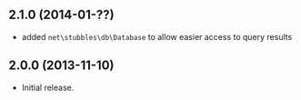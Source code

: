 2.1.0 (2014-01-??)
------------------

  * added `net\stubbles\db\Database` to allow easier access to query results


2.0.0 (2013-11-10)
------------------

  * Initial release.
